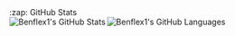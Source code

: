 
  <summary>:zap: GitHub Stats</summary>

  <img align="left" alt="Benflex1's GitHub Stats" src="https://github-readme-stats.vercel.app/api?username=Benflex1&show_icons=true&hide_border=true&theme=radical" />
  <img align="left" alt="Benflex1's GitHub Languages" src="https://github-readme-stats.vercel.app/api/top-langs/?username=Benflex1&layout=compact" />

